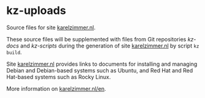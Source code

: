 <!--
# #############################################################################
# SPDX-FileComment: Readme for repository kz-uploads
#
# SPDX-FileCopyrightText: Karel Zimmer <info@karelzimmer.nl>
# SPDX-License-Identifier: CC0-1.0
# #############################################################################
-->

# kz-uploads

Source files for site [karelzimmer.nl](https://karelzimmer.nl).

These source files will be supplemented with files from Git repositories *kz-docs* and *kz-scripts* during the generation of site [karelzimmer.nl](https://karelzimmer.nl) by script `kz build`.

Site [karelzimmer.nl](https://karelzimmer.nl) provides links to documents for installing and managing Debian and Debian-based systems such as Ubuntu, and Red Hat and Red Hat-based systems such as Rocky Linux.

More information on [karelzimmer.nl/en](https://karelzimmer.nl/en).
